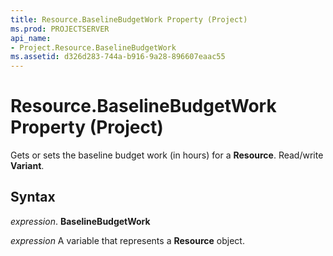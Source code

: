 ```yaml
---
title: Resource.BaselineBudgetWork Property (Project)
ms.prod: PROJECTSERVER
api_name:
- Project.Resource.BaselineBudgetWork
ms.assetid: d326d283-744a-b916-9a28-896607eaac55
---
```



# Resource.BaselineBudgetWork Property (Project)

Gets or sets the baseline budget work (in hours) for a  **Resource**. Read/write **Variant**.


## Syntax

 _expression_. **BaselineBudgetWork**

 _expression_ A variable that represents a **Resource** object.


